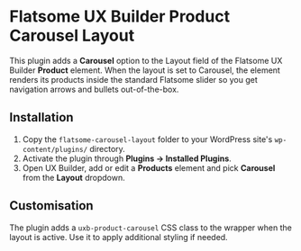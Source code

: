 # Flatsome UX Builder Product Carousel Layout

This plugin adds a **Carousel** option to the Layout field of the Flatsome UX Builder **Product** element. When the layout is set to Carousel, the element renders its products inside the standard Flatsome slider so you get navigation arrows and bullets out-of-the-box.

## Installation

1. Copy the `flatsome-carousel-layout` folder to your WordPress site's `wp-content/plugins/` directory.
2. Activate the plugin through **Plugins → Installed Plugins**.
3. Open UX Builder, add or edit a **Products** element and pick **Carousel** from the **Layout** dropdown.

## Customisation

The plugin adds a `uxb-product-carousel` CSS class to the wrapper when the layout is active. Use it to apply additional styling if needed.
